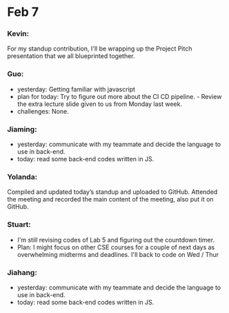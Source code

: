 # Feb 7

### Kevin:
For my standup contribution, I'll be wrapping up the Project Pitch presentation that we all blueprinted together.

### Guo:
- yesterday:     Getting familiar with javascript
- plan for today: Try to figure out more about the CI CD pipeline. - Review the extra lecture slide given to us from Monday last week.
- challenges: None.


### Jiaming:
- yesterday: communicate with my teammate and decide the language to use in back-end.
- today: read some back-end codes written in JS.

### Yolanda:
Compiled and updated today’s standup and uploaded to GitHub. Attended the meeting and recorded the main content of the meeting, also put it on GitHub.

### Stuart:
- I'm still revising codes of Lab 5 and figuring out the countdown timer.
- Plan: I might focus on other CSE courses for a couple of next days as overwhelming midterms and deadlines. I'll back to code on Wed / Thur

### Jiahang:
- yesterday: communicate with my teammate and decide the language to use in back-end.
- today: read some back-end codes written in JS.
